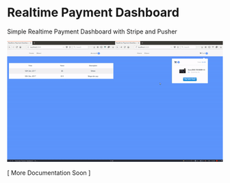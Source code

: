 # Realtime Payment Dashboard
Simple Realtime Payment Dashboard with Stripe and Pusher

<img src="./assets/demo.gif" />

[ More Documentation Soon ]